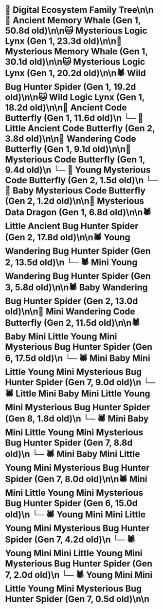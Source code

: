 # 🌳 Digital Ecosystem Family Tree\n\n🐋 Ancient Memory Whale (Gen 1, 50.8d old)\n\n🐱 Mysterious Logic Lynx (Gen 1, 23.3d old)\n\n🐋 Mysterious Memory Whale (Gen 1, 30.1d old)\n\n🐱 Mysterious Logic Lynx (Gen 1, 20.2d old)\n\n🕷️ Wild Bug Hunter Spider (Gen 1, 19.2d old)\n\n🐱 Wild Logic Lynx (Gen 1, 18.2d old)\n\n🦋 Ancient Code Butterfly (Gen 1, 11.6d old)\n  └─ 🦋 Little Ancient Code Butterfly (Gen 2, 3.8d old)\n\n🦋 Wandering Code Butterfly (Gen 1, 9.1d old)\n\n🦋 Mysterious Code Butterfly (Gen 1, 9.4d old)\n  └─ 🦋 Young Mysterious Code Butterfly (Gen 2, 1.5d old)\n  └─ 🦋 Baby Mysterious Code Butterfly (Gen 2, 1.2d old)\n\n🐉 Mysterious Data Dragon (Gen 1, 6.8d old)\n\n🕷️ Little Ancient Bug Hunter Spider (Gen 2, 17.8d old)\n\n🕷️ Young Wandering Bug Hunter Spider (Gen 2, 13.5d old)\n  └─ 🕷️ Mini Young Wandering Bug Hunter Spider (Gen 3, 5.8d old)\n\n🕷️ Baby Wandering Bug Hunter Spider (Gen 2, 13.0d old)\n\n🦋 Mini Wandering Code Butterfly (Gen 2, 11.5d old)\n\n🕷️ Baby Mini Little Young Mini Mysterious Bug Hunter Spider (Gen 6, 17.5d old)\n  └─ 🕷️ Mini Baby Mini Little Young Mini Mysterious Bug Hunter Spider (Gen 7, 9.0d old)\n    └─ 🕷️ Little Mini Baby Mini Little Young Mini Mysterious Bug Hunter Spider (Gen 8, 1.8d old)\n  └─ 🕷️ Mini Baby Mini Little Young Mini Mysterious Bug Hunter Spider (Gen 7, 8.8d old)\n  └─ 🕷️ Mini Baby Mini Little Young Mini Mysterious Bug Hunter Spider (Gen 7, 8.0d old)\n\n🕷️ Mini Mini Little Young Mini Mysterious Bug Hunter Spider (Gen 6, 15.0d old)\n  └─ 🕷️ Young Mini Mini Little Young Mini Mysterious Bug Hunter Spider (Gen 7, 4.2d old)\n  └─ 🕷️ Young Mini Mini Little Young Mini Mysterious Bug Hunter Spider (Gen 7, 2.0d old)\n  └─ 🕷️ Young Mini Mini Little Young Mini Mysterious Bug Hunter Spider (Gen 7, 0.5d old)\n\n